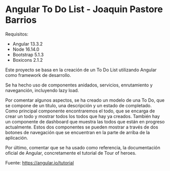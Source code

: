 # Angular To Do List - Joaquin Pastore Barrios

Requisitos:
- Angular 13.3.2
- Node 16.14.0
- Bootstrap 5.1.3
- Boxicons 2.1.2

Este proyecto se basa en la creación de un To Do List utilizando Angular como framework de desarrollo.

Se ha hecho uso de componentes anidados, servicios, enrutamiento y naveganción, incluyendo lazy load.

Por comentar algunos aspectos, se ha creado un modelo de una To Do, que se compone de un titulo, una descripción y un estado de completado.
Como principal componente encontraremos el todo, que se encarga de crear un todo y mostrar todos los todos que hay ya creados. También hay un componente de dashboard que muestra las todos que están en progreso actualmente. Estos dos componentes se pueden mostrar a través de dos botones de navegación que se encuentran en la parte de arriba de la aplicación. 

Por último, comentar que se ha usado como referencia, la documentación oficial de Angular, concretamente el tutorial de Tour of heroes.

Fuente: https://angular.io/tutorial
